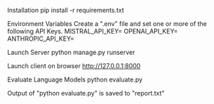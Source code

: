 Installation
pip install -r requirements.txt

Environment Variables
Create a ".env" file and set one or more of the following API Keys.
MISTRAL_API_KEY=
OPENAI_API_KEY=
ANTHROPIC_API_KEY=

Launch Server
python manage.py runserver

Launch client on browser
http://127.0.0.1:8000

Evaluate Language Models
python evaluate.py

Output of "python evaluate.py" is saved to "report.txt"